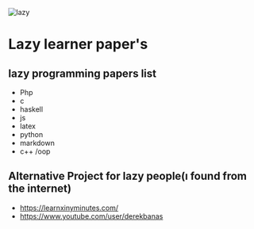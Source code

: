 ![lazy](https://user-images.githubusercontent.com/5777945/60774151-afaabc80-a118-11e9-8573-58033437ddd1.jpeg)



# Lazy learner paper's

## lazy programming papers list
* Php
* c
* haskell
* js
* latex
* python
* markdown 
* c++ /oop

## Alternative Project for lazy people(ı found from the internet)
* https://learnxinyminutes.com/
* https://www.youtube.com/user/derekbanas
